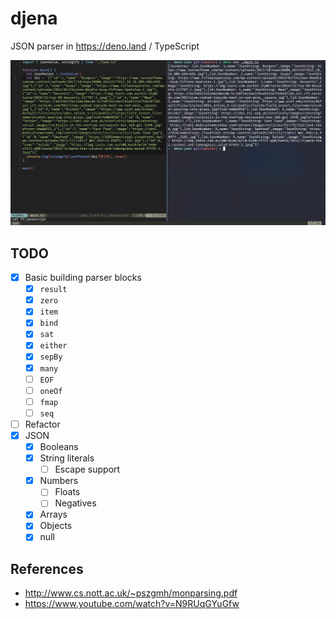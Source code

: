 # djena

JSON parser in <https://deno.land> / TypeScript

![](./example.png)

## TODO

- [x] Basic building parser blocks
  - [x] `result`
  - [x] `zero`
  - [x] `item`
  - [x] `bind`
  - [x] `sat`
  - [x] `either`
  - [x] `sepBy`
  - [x] `many`
  - [ ] `EOF`
  - [ ] `oneOf`
  - [ ] `fmap`
  - [ ] `seq`
- [ ] Refactor
- [x] JSON
  - [x] Booleans
  - [x] String literals
    - [ ] Escape support
  - [x] Numbers
    - [ ] Floats
    - [ ] Negatives
  - [x] Arrays
  - [x] Objects
  - [x] null

## References

- <http://www.cs.nott.ac.uk/~pszgmh/monparsing.pdf>
- <https://www.youtube.com/watch?v=N9RUqGYuGfw>

